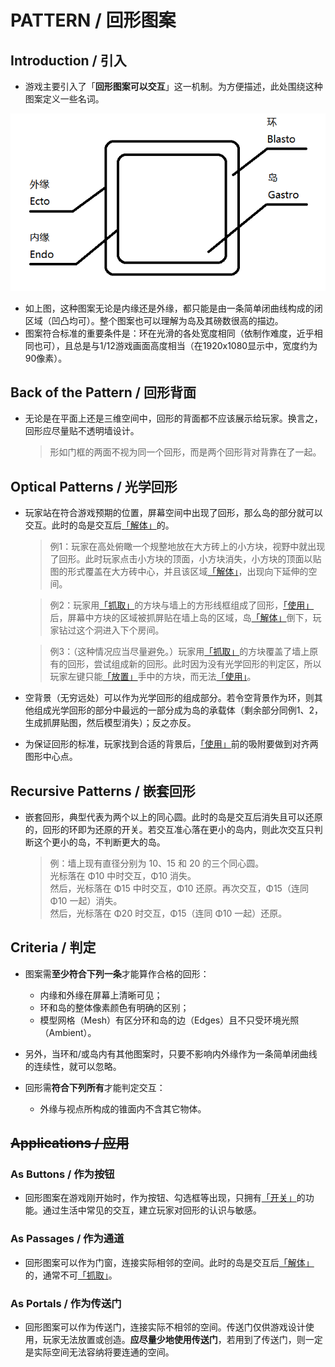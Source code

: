 # PATTERN / 回形图案

## Introduction / 引入

- 游戏主要引入了「**回形图案可以交互**」这一机制。为方便描述，此处围绕这种图案定义一些名词。

![Terms](./illusts/terms_clamp.png)

- 如上图，这种图案无论是内缘还是外缘，都只能是由一条简单闭曲线构成的闭区域（凹凸均可）。整个图案也可以理解为岛及其磅数很高的描边。
- 图案符合标准的重要条件是：环在光滑的各处宽度相同（依制作难度，近乎相同也可），且总是与1/12游戏画面高度相当（在1920x1080显示中，宽度约为90像素）。

## Back of the Pattern / 回形背面

- 无论是在平面上还是三维空间中，回形的背面都不应该展示给玩家。换言之，回形应尽量贴不透明墙设计。
    > 形如门框的两面不视为同一个回形，而是两个回形背对背靠在了一起。

## Optical Patterns / 光学回形

- 玩家站在符合游戏预期的位置，屏幕空间中出现了回形，那么岛的部分就可以交互。此时的岛是交互后[「解体」]的。

    > 例1：玩家在高处俯瞰一个规整地放在大方砖上的小方块，视野中就出现了回形。此时玩家点击小方块的顶面，小方块消失，小方块的顶面以贴图的形式覆盖在大方砖中心，并且该区域[「解体」]，出现向下延伸的空间。

    > 例2：玩家用[「抓取」]的方块与墙上的方形线框组成了回形，[「使用」]后，屏幕中方块的区域被抓屏贴在墙上岛的区域，岛[「解体」]倒下，玩家钻过这个洞进入下个房间。

    > 例3：（这种情况应当尽量避免。）玩家用[「抓取」]的方块覆盖了墙上原有的回形，尝试组成新的回形。此时因为没有光学回形的判定区，所以玩家左键只能[「放置」]手中的方块，而无法[「使用」]。

- 空背景（无穷远处）可以作为光学回形的组成部分。若令空背景作为环，则其他组成光学回形的部分中最远的一部分成为岛的承载体（剩余部分同例1、2，生成抓屏贴图，然后模型消失）；反之亦反。
- 为保证回形的标准，玩家找到合适的背景后，[「使用」]前的吸附要做到对齐两图形中心点。

## Recursive Patterns / 嵌套回形

- 嵌套回形，典型代表为两个以上的同心圆。此时的岛是交互后消失且可以还原的，回形的环即为还原的开关。若交互准心落在更小的岛内，则此次交互只判断这个更小的岛，不判断更大的岛。
    > 例：墙上现有直径分别为 10、15 和 20 的三个同心圆。<br>
    > 光标落在 Φ10 中时交互，Φ10 消失。<br>
    > 然后，光标落在 Φ15 中时交互，Φ10 还原。再次交互，Φ15（连同 Φ10 一起）消失。<br>
    > 然后，光标落在 Φ20 时交互，Φ15（连同 Φ10 一起）还原。

## Criteria / 判定

- 图案需**至少符合下列一条**才能算作合格的回形：
    - 内缘和外缘在屏幕上清晰可见；
    - 环和岛的整体像素颜色有明确的区别；
    - 模型网格（Mesh）有区分环和岛的边（Edges）且不只受环境光照（Ambient）。

- 另外，当环和/或岛内有其他图案时，只要不影响内外缘作为一条简单闭曲线的连续性，就可以忽略。

- 回形需**符合下列所有**才能判定交互：
    - 外缘与视点所构成的锥面内不含其它物体。

## ~~Applications / 应用~~

### As Buttons / 作为按钮

- 回形图案在游戏刚开始时，作为按钮、勾选框等出现，只拥有[「开关」]的功能。通过生活中常见的交互，建立玩家对回形的认识与敏感。

### As Passages / 作为通道

- 回形图案可以作为门窗，连接实际相邻的空间。此时的岛是交互后[「解体」]的，通常不可[「抓取」]。

### As Portals / 作为传送门

- 回形图案可以作为传送门，连接实际不相邻的空间。传送门仅供游戏设计使用，玩家无法放置或创造。**应尽量少地使用传送门**，若用到了传送门，则一定是实际空间无法容纳将要连通的空间。


[「抓取」]: Behaviors.md#grabbing-/-抓取
[「放置」]: Behaviors.md#placing-&-using-/-放置与使用
[「使用」]: Behaviors.md#placing-&-using-/-放置与使用
[「解体」]: Behaviors.md#detaching-/-解体
[「开关」]: Behaviors.md#switching-/-开关
